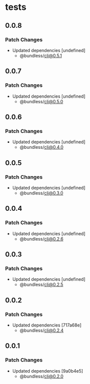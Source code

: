 # tests

## 0.0.8

### Patch Changes

-   Updated dependencies [undefined]
    -   @bundless/cli@0.5.1

## 0.0.7

### Patch Changes

-   Updated dependencies [undefined]
    -   @bundless/cli@0.5.0

## 0.0.6

### Patch Changes

-   Updated dependencies [undefined]
    -   @bundless/cli@0.4.0

## 0.0.5

### Patch Changes

-   Updated dependencies [undefined]
    -   @bundless/cli@0.3.0

## 0.0.4

### Patch Changes

-   Updated dependencies [undefined]
    -   @bundless/cli@0.2.6

## 0.0.3

### Patch Changes

-   Updated dependencies [undefined]
    -   @bundless/cli@0.2.5

## 0.0.2

### Patch Changes

-   Updated dependencies [717a68e]
    -   @bundless/cli@0.2.4

## 0.0.1

### Patch Changes

-   Updated dependencies [9a0b4e5]
    -   @bundless/cli@0.2.0
